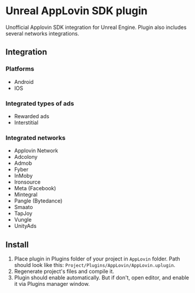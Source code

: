 # Unreal AppLovin SDK plugin
Unofficial Applovin SDK integration for Unreal Engine. Plugin also includes several networks integrations.

## Integration

### Platforms

* Android
* IOS

### Integrated types of ads

* Rewarded ads
* Interstitial

### Integrated networks

* Applovin Network
* Adcolony
* Admob
* Fyber
* InMoby
* Ironsource
* Meta (Facebook)
* Mintegral
* Pangle (Bytedance)
* Smaato
* TapJoy
* Vungle
* UnityAds

## Install

1. Place plugin in Plugins folder of your project in `AppLovin` folder. Path should look like this: `Project/Plugins/AppLovin/AppLovin.uplugin`.
2. Regenerate project's files and compile it.
3. Plugin should enable automatically. But if don't, open editor, and enable it via Plugins manager window.
